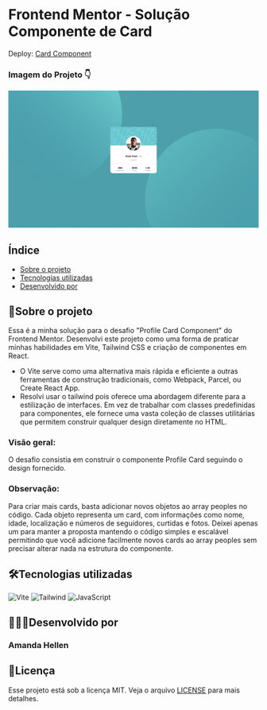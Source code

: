 # Frontend Mentor - Solução Componente de Card

Deploy: [Card Component](https://amandaadev.github.io/profile-card-component-main/)

### Imagem do Projeto 👇

![Imagem do projeto](./src/assets/profile-card.png)

## Índice

- <a href="#sobre-o-projeto">Sobre o projeto</a>
- <a href="#tecnologias-utilizadas">Tecnologias utilizadas</a>
- <a href="#desenvolvido-por"> Desenvolvido por</a>

## 📝Sobre o projeto

Essa é a minha solução para o desafio "Profile Card Component" do Frontend Mentor. Desenvolvi este projeto como uma forma de praticar minhas habilidades em Vite, Tailwind CSS e criação de componentes em React.

- O Vite serve como uma alternativa mais rápida e eficiente a outras ferramentas de construção tradicionais, como Webpack, Parcel, ou Create React App.
- Resolvi usar o tailwind pois oferece uma abordagem diferente para a estilização de interfaces. Em vez de trabalhar com classes predefinidas para componentes, ele fornece uma vasta coleção de classes utilitárias que permitem construir qualquer design diretamente no HTML.

### **Visão geral:**

O desafio consistia em construir o componente Profile Card
seguindo o design fornecido.

### **Observação:**

Para criar mais cards, basta adicionar novos objetos ao array peoples no código. Cada objeto representa um card, com informações como nome, idade, localização e números de seguidores, curtidas e fotos. Deixei apenas um para manter a proposta mantendo o código simples e escalável permitindo que você adicione facilmente novos cards ao array peoples sem precisar alterar nada na estrutura do componente.

## 🛠Tecnologias utilizadas

<div>
<img alt="Vite" height="50" width="60" src="https://cdn.jsdelivr.net/gh/devicons/devicon@latest/icons/vitejs/vitejs-original.svg">
<img alt="Tailwind" height="50" width="60" src="https://cdn.jsdelivr.net/gh/devicons/devicon@latest/icons/tailwindcss/tailwindcss-original.svg">
<img alt="JavaScript" height="50" width="60" src="https://cdn.jsdelivr.net/gh/devicons/devicon/icons/javascript/javascript-original.svg">
</div>

## 👩🏽‍💻Desenvolvido por

### Amanda Hellen

## 📌Licença

Esse projeto está sob a licença MIT. Veja o arquivo [LICENSE](LICENSE) para mais detalhes.
